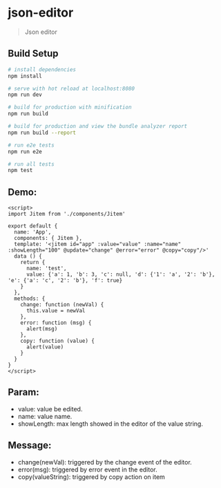 # json-editor

> Json editor

## Build Setup

``` bash
# install dependencies
npm install

# serve with hot reload at localhost:8080
npm run dev

# build for production with minification
npm run build

# build for production and view the bundle analyzer report
npm run build --report

# run e2e tests
npm run e2e

# run all tests
npm test
```

## Demo:
```
<script>
import Jitem from './components/Jitem'

export default {
  name: 'App',
  components: { Jitem },
  template: '<jitem id="app" :value="value" :name="name" :showLength="100" @update="change" @error="error" @copy="copy"/>'
  data () {
    return {
      name: 'test',
      value: {'a': 1, 'b': 3, 'c': null, 'd': {'1': 'a', '2': 'b'}, 'e': {'a': 'c', '2': 'b'}, 'f': true}
    }
  },
  methods: {
    change: function (newVal) {
      this.value = newVal
    },
    error: function (msg) {
      alert(msg)
    },
    copy: function (value) {
      alert(value)
    }
  }
}
</script>
```

## Param:
* value: value be edited.
* name: value name.
* showLength: max length showed in the editor of the value string.

## Message:
* change(newVal): triggered by the change event of the editor.
* error(msg): triggered by error event in the editor.
* copy(valueString): triggered by copy action on item
